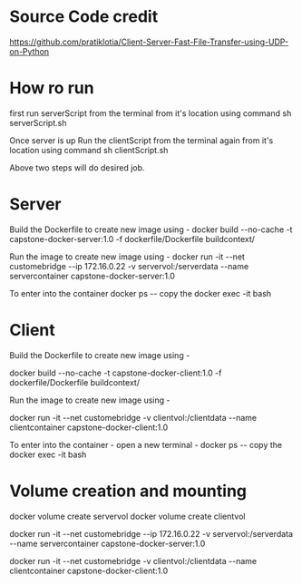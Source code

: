 # Source Code credit 
https://github.com/pratiklotia/Client-Server-Fast-File-Transfer-using-UDP-on-Python

# How ro run
first run serverScript from the terminal from it's location using command
sh serverScript.sh

Once server is up
Run the clientScript from the terminal again from it's location using command
sh clientScript.sh

Above two steps will do desired job.

<!-- What's inside script files -->
# Server

Build the Dockerfile to create new image using - 
docker build --no-cache -t capstone-docker-server:1.0 -f dockerfile/Dockerfile buildcontext/

Run the image to create new image using -
docker run -it --net customebridge --ip 172.16.0.22 -v servervol:/serverdata --name servercontainer capstone-docker-server:1.0

<!-- After this server will wait for Client -->

To enter into the container
docker ps
-- copy the <Container ID>
docker exec -it <Container ID> bash

# Client

Build the Dockerfile to create new image using - 

docker build --no-cache -t capstone-docker-client:1.0 -f dockerfile/Dockerfile buildcontext/

Run the image to create new image using -

docker run -it --net customebridge -v clientvol:/clientdata --name clientcontainer capstone-docker-client:1.0

<!-- After this server will wait for Client -->

To enter into the container - open a new terminal -
docker ps
-- copy the <Container ID>
docker exec -it <Container ID> bash

# Volume creation and mounting

docker volume create servervol
docker volume create clientvol

<!-- To mount -->
docker run -it --net customebridge --ip 172.16.0.22 -v servervol:/serverdata --name servercontainer capstone-docker-server:1.0

docker run -it --net customebridge -v clientvol:/clientdata --name clientcontainer capstone-docker-client:1.0
